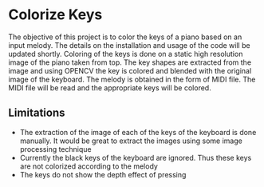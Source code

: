 # Colorize Keys

The objective of this project is to color the keys of a piano based on an input melody. The details on the installation and usage of the code will be updated shortly.
Coloring of the keys is done on a static high resolution image of the piano taken from top. The key shapes are extracted from the image and using OPENCV the key is colored
and blended with the original image of the keyboard. The melody is obtained in the form of MIDI file. The MIDI file will be read and the appropriate keys will be colored.
## Limitations
* The extraction of the image of each of the keys of the keyboard is done manually. It would be great to extract the images using some image processing technique
* Currently the black keys of the keyboard are ignored. Thus these keys are not colorized according to the melody
* The keys do not show the depth effect of pressing

